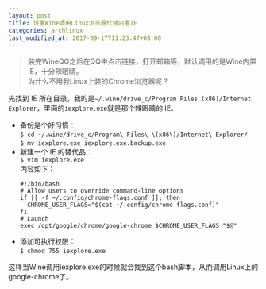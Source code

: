 ```yaml
---
layout: post
title: 设置Wine调用Linux浏览器代替内置IE
categories: archlinux
last_modified_at: 2017-09-17T11:23:47+08:00
---
```


> 装完WineQQ之后在QQ中点击链接，打开邮箱等，默认调用的是Wine内置IE，十分辣眼睛。  
> 为什么不用我Linux上装的Chrome浏览器呢？

<!-- more -->

先找到 IE 所在目录，我的是`~/.wine/drive_c/Program Files (x86)/Internet Explorer`，里面的`iexplore.exe`就是那个辣眼睛的 IE。  
* 备份是个好习惯：  
  `$ cd ~/.wine/drive_c/Program\ Files\ \(x86\)/Internet\ Explorer/`  
  `$ mv iexplore.exe iexplore.exe.backup.exe`  
* 新建一个 IE 的替代品：  
  `$ vim iexplore.exe`  
  内容如下：  
  ```
  #!/bin/bash
  # Allow users to override command-line options
  if [[ -f ~/.config/chrome-flags.conf ]]; then
	CHROME_USER_FLAGS="$(cat ~/.config/chrome-flags.conf)"
  fi
  # Launch
  exec /opt/google/chrome/google-chrome $CHROME_USER_FLAGS "$@"
  ```
* 添加可执行权限：  
  `$ chmod 755 iexplore.exe`

这样当Wine调用iexplore.exe的时候就会找到这个bash脚本，从而调用Linux上的google-chrome了。

